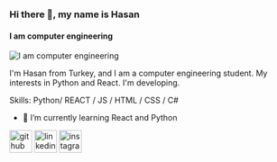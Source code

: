 ### Hi there 👋, my name is Hasan
#### I am computer engineering
![I am computer engineering](https://arturssmirnovs.github.io/github-profile-readme-generator/images/banner.png)

I'm Hasan from Turkey, and I am a computer engineering student. My interests in Python and React. I'm developing.

Skills: Python/ REACT / JS / HTML / CSS / C#

- 🌱 I’m currently learning React and Python 


[<img src='https://cdn.jsdelivr.net/npm/simple-icons@3.0.1/icons/github.svg' alt='github' height='40'>](https://github.com/HasanCetin-35)  [<img src='https://cdn.jsdelivr.net/npm/simple-icons@3.0.1/icons/linkedin.svg' alt='linkedin' height='40'>](https://www.linkedin.com/in/hasan-çetin-56a9b7230//)  [<img src='https://cdn.jsdelivr.net/npm/simple-icons@3.0.1/icons/instagram.svg' alt='instagram' height='40'>](https://www.instagram.com/hasanncetinn1/)  



